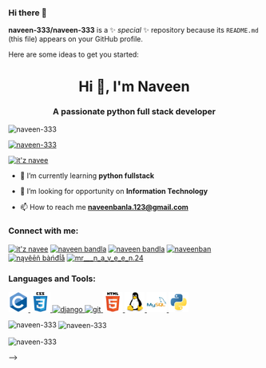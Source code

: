 ### Hi there 👋


**naveen-333/naveen-333** is a ✨ _special_ ✨ repository because its `README.md` (this file) appears on your GitHub profile.

Here are some ideas to get you started:
<h1 align="center">Hi 👋, I'm Naveen</h1>
<h3 align="center">A passionate python full stack developer</h3>

<p align="left"> <img src="https://komarev.com/ghpvc/?username=naveen-333&label=Profile%20views&color=0e75b6&style=flat" alt="naveen-333" /> </p>

<p align="left"> <a href="https://github.com/ryo-ma/github-profile-trophy"><img src="https://github-profile-trophy.vercel.app/?username=naveen-333" alt="naveen-333" /></a> </p>

<p align="left"> <a href="https://twitter.com/it'z navee" target="blank"><img src="https://img.shields.io/twitter/follow/it'z navee?logo=twitter&style=for-the-badge" alt="it'z navee" /></a> </p>

- 🔭 I’m currently learning **python fullstack**

- 👯 I’m looking for opportunity on **Information Technology**

- 📫 How to reach me **naveenbanla.123@gmail.com**

<h3 align="left">Connect with me:</h3>
<p align="left">
<a href="https://twitter.com/it'z navee" target="blank"><img align="center" src="https://raw.githubusercontent.com/rahuldkjain/github-profile-readme-generator/master/src/images/icons/Social/twitter.svg" alt="it'z navee" height="30" width="40" /></a>
<a href="https://linkedin.com/in/naveen bandla" target="blank"><img align="center" src="https://raw.githubusercontent.com/rahuldkjain/github-profile-readme-generator/master/src/images/icons/Social/linked-in-alt.svg" alt="naveen bandla" height="30" width="40" /></a>
<a href="https://stackoverflow.com/users/naveen bandla" target="blank"><img align="center" src="https://raw.githubusercontent.com/rahuldkjain/github-profile-readme-generator/master/src/images/icons/Social/stack-overflow.svg" alt="naveen bandla" height="30" width="40" /></a>
<a href="https://kaggle.com/naveenban" target="blank"><img align="center" src="https://raw.githubusercontent.com/rahuldkjain/github-profile-readme-generator/master/src/images/icons/Social/kaggle.svg" alt="naveenban" height="30" width="40" /></a>
<a href="https://fb.com/nąvêēñ bàńđĺå" target="blank"><img align="center" src="https://raw.githubusercontent.com/rahuldkjain/github-profile-readme-generator/master/src/images/icons/Social/facebook.svg" alt="nąvêēñ bàńđĺå" height="30" width="40" /></a>
<a href="https://instagram.com/mr___n_a_v_e_e_n.24" target="blank"><img align="center" src="https://raw.githubusercontent.com/rahuldkjain/github-profile-readme-generator/master/src/images/icons/Social/instagram.svg" alt="mr___n_a_v_e_e_n.24" height="30" width="40" /></a>
</p>

<h3 align="left">Languages and Tools:</h3>
<p align="left"> <a href="https://www.cprogramming.com/" target="_blank" rel="noreferrer"> <img src="https://raw.githubusercontent.com/devicons/devicon/master/icons/c/c-original.svg" alt="c" width="40" height="40"/> </a> <a href="https://www.w3schools.com/css/" target="_blank" rel="noreferrer"> <img src="https://raw.githubusercontent.com/devicons/devicon/master/icons/css3/css3-original-wordmark.svg" alt="css3" width="40" height="40"/> </a> <a href="https://www.djangoproject.com/" target="_blank" rel="noreferrer"> <img src="https://cdn.worldvectorlogo.com/logos/django.svg" alt="django" width="40" height="40"/> </a> <a href="https://git-scm.com/" target="_blank" rel="noreferrer"> <img src="https://www.vectorlogo.zone/logos/git-scm/git-scm-icon.svg" alt="git" width="40" height="40"/> </a> <a href="https://www.w3.org/html/" target="_blank" rel="noreferrer"> <img src="https://raw.githubusercontent.com/devicons/devicon/master/icons/html5/html5-original-wordmark.svg" alt="html5" width="40" height="40"/> </a> <a href="https://www.linux.org/" target="_blank" rel="noreferrer"> <img src="https://raw.githubusercontent.com/devicons/devicon/master/icons/linux/linux-original.svg" alt="linux" width="40" height="40"/> </a> <a href="https://www.mysql.com/" target="_blank" rel="noreferrer"> <img src="https://raw.githubusercontent.com/devicons/devicon/master/icons/mysql/mysql-original-wordmark.svg" alt="mysql" width="40" height="40"/> </a> <a href="https://www.python.org" target="_blank" rel="noreferrer"> <img src="https://raw.githubusercontent.com/devicons/devicon/master/icons/python/python-original.svg" alt="python" width="40" height="40"/> </a> </p>

<p><img align="left" src="https://github-readme-stats.vercel.app/api/top-langs?username=naveen-333&show_icons=true&locale=en&layout=compact" alt="naveen-333" /></p>

<p>&nbsp;<img align="center" src="https://github-readme-stats.vercel.app/api?username=naveen-333&show_icons=true&locale=en" alt="naveen-333" /></p>

<p><img align="center" src="https://github-readme-streak-stats.herokuapp.com/?user=naveen-333&" alt="naveen-333" /></p>
-->
